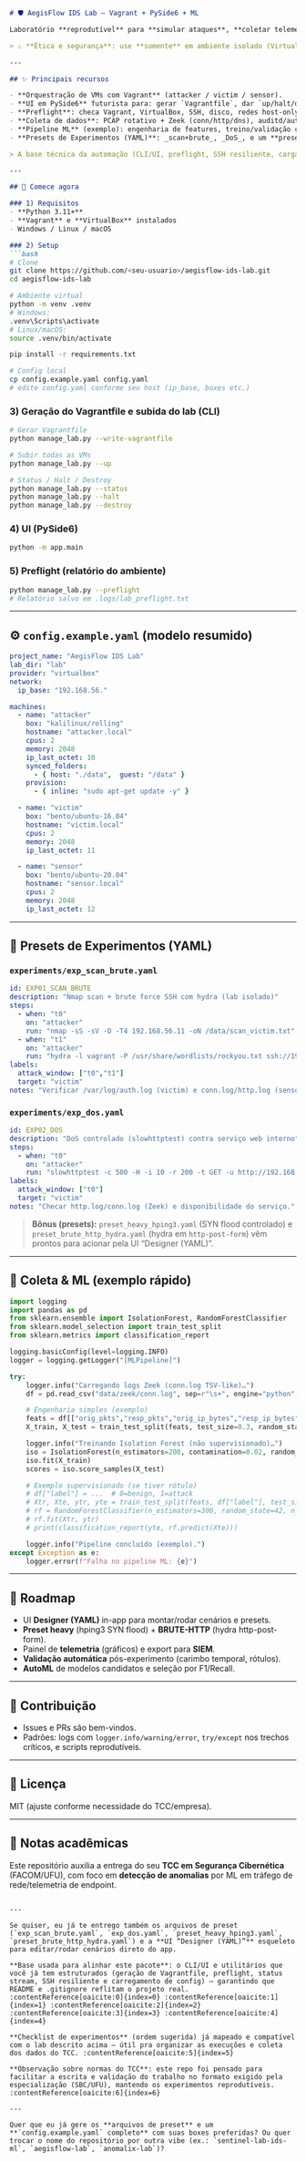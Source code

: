 ```markdown
# 🛡️ AegisFlow IDS Lab — Vagrant + PySide6 + ML

Laboratório **reprodutível** para **simular ataques**, **coletar telemetria** (Zeek/PCAP/Sysmon/auditd) e **treinar modelos de detecção de anomalias** (Isolation Forest, Random Forest, Autoencoder) — pensado para o seu **TCC de Segurança Cibernética**.

> ⚠️ **Ética e segurança**: use **somente** em ambiente isolado (VirtualBox Host-Only / NAT Network). Não exponha os alvos/ataques à internet.

---

## ✨ Principais recursos

- **Orquestração de VMs com Vagrant** (attacker / victim / sensor).
- **UI em PySide6** futurista para: gerar `Vagrantfile`, dar `up/halt/destroy`, ver **status** e **pills** com SO/Host/Guest e abrir **SSH** com um clique.
- **Preflight**: checa Vagrant, VirtualBox, SSH, disco, redes host-only e `ssh-config` por VM; gera relatório em `.logs/lab_preflight.txt`.
- **Coleta de dados**: PCAP rotativo + Zeek (conn/http/dns), auditd/auth.log (Linux), Sysmon/Winlogbeat (Windows).
- **Pipeline ML** (exemplo): engenharia de features, treino/validação com métricas de segurança (Recall/Precision/F1, ROC-AUC).
- **Presets de Experimentos (YAML)**: _scan+brute_, _DoS_, e um **preset heavy** (hping3 SYN) + **BRUTE-HTTP com hydra**.

> A base técnica da automação (CLI/UI, preflight, SSH resiliente, carga de config) foi estruturada nos módulos `manage_lab.py`, `main.py`, `preflight.py`, `ssh_manager.py`, `config_loader.py`. Estes componentes já implementam logs robustos e validações do lab. 

---

## 🚀 Comece agora

### 1) Requisitos
- **Python 3.11+**
- **Vagrant** e **VirtualBox** instalados
- Windows / Linux / macOS

### 2) Setup
```bash
# Clone
git clone https://github.com/<seu-usuario>/aegisflow-ids-lab.git
cd aegisflow-ids-lab

# Ambiente virtual
python -m venv .venv
# Windows:
.venv\Scripts\activate
# Linux/macOS:
source .venv/bin/activate

pip install -r requirements.txt

# Config local
cp config.example.yaml config.yaml
# edite config.yaml conforme seu host (ip_base, boxes etc.)
````

### 3) Geração do Vagrantfile e subida do lab (CLI)

```bash
# Gerar Vagrantfile
python manage_lab.py --write-vagrantfile

# Subir todas as VMs
python manage_lab.py --up

# Status / Halt / Destroy
python manage_lab.py --status
python manage_lab.py --halt
python manage_lab.py --destroy
```

### 4) UI (PySide6)

```bash
python -m app.main
```

### 5) Preflight (relatório do ambiente)

```bash
python manage_lab.py --preflight
# Relatório salvo em .logs/lab_preflight.txt
```

---

## ⚙️ `config.example.yaml` (modelo resumido)

```yaml
project_name: "AegisFlow IDS Lab"
lab_dir: "lab"
provider: "virtualbox"
network:
  ip_base: "192.168.56."

machines:
  - name: "attacker"
    box: "kalilinux/rolling"
    hostname: "attacker.local"
    cpus: 2
    memory: 2048
    ip_last_octet: 10
    synced_folders:
      - { host: "./data",  guest: "/data" }
    provision:
      - { inline: "sudo apt-get update -y" }

  - name: "victim"
    box: "bento/ubuntu-16.04"
    hostname: "victim.local"
    cpus: 2
    memory: 2048
    ip_last_octet: 11

  - name: "sensor"
    box: "bento/ubuntu-20.04"
    hostname: "sensor.local"
    cpus: 2
    memory: 2048
    ip_last_octet: 12
```

---

## 🧪 Presets de Experimentos (YAML)

### `experiments/exp_scan_brute.yaml`

```yaml
id: EXP01_SCAN_BRUTE
description: "Nmap scan + brute force SSH com hydra (lab isolado)"
steps:
  - when: "t0"
    on: "attacker"
    run: "nmap -sS -sV -O -T4 192.168.56.11 -oN /data/scan_victim.txt"
  - when: "t1"
    on: "attacker"
    run: "hydra -l vagrant -P /usr/share/wordlists/rockyou.txt ssh://192.168.56.11 -t 4 -f -o /data/brute_ssh.txt"
labels:
  attack_window: ["t0","t1"]
  target: "victim"
notes: "Verificar /var/log/auth.log (victim) e conn.log/http.log (sensor/zeek)."
```

### `experiments/exp_dos.yaml`

```yaml
id: EXP02_DOS
description: "DoS controlado (slowhttptest) contra serviço web interno"
steps:
  - when: "t0"
    on: "attacker"
    run: "slowhttptest -c 500 -H -i 10 -r 200 -t GET -u http://192.168.56.11:3000/ -x 24 -p 3 -l 60 -o /data/slowhttp"
labels:
  attack_window: ["t0"]
  target: "victim"
notes: "Checar http.log/conn.log (Zeek) e disponibilidade do serviço."
```

> **Bônus (presets):** `preset_heavy_hping3.yaml` (SYN flood controlado) e `preset_brute_http_hydra.yaml` (hydra em `http-post-form`) vêm prontos para acionar pela UI “Designer (YAML)”.

---

## 🧰 Coleta & ML (exemplo rápido)

```python
import logging
import pandas as pd
from sklearn.ensemble import IsolationForest, RandomForestClassifier
from sklearn.model_selection import train_test_split
from sklearn.metrics import classification_report

logging.basicConfig(level=logging.INFO)
logger = logging.getLogger("[MLPipeline]")

try:
    logger.info("Carregando logs Zeek (conn.log TSV-like)…")
    df = pd.read_csv("data/zeek/conn.log", sep=r"\s+", engine="python", comment="#")

    # Engenharia simples (exemplo)
    feats = df[["orig_pkts","resp_pkts","orig_ip_bytes","resp_ip_bytes"]].fillna(0)
    X_train, X_test = train_test_split(feats, test_size=0.3, random_state=42)

    logger.info("Treinando Isolation Forest (não supervisionado)…")
    iso = IsolationForest(n_estimators=200, contamination=0.02, random_state=42)
    iso.fit(X_train)
    scores = iso.score_samples(X_test)

    # Exemplo supervisionado (se tiver rótulo)
    # df["label"] = ...  # 0=benign, 1=attack
    # Xtr, Xte, ytr, yte = train_test_split(feats, df["label"], test_size=0.3, stratify=df["label"], random_state=42)
    # rf = RandomForestClassifier(n_estimators=300, random_state=42, n_jobs=-1)
    # rf.fit(Xtr, ytr)
    # print(classification_report(yte, rf.predict(Xte)))

    logger.info("Pipeline concluído (exemplo).")
except Exception as e:
    logger.error(f"Falha no pipeline ML: {e}")
```

---

## 🧭 Roadmap

* UI **Designer (YAML)** in-app para montar/rodar cenários e presets.
* **Preset heavy** (hping3 SYN flood) + **BRUTE-HTTP** (hydra http-post-form).
* Painel de **telemetria** (gráficos) e export para **SIEM**.
* **Validação automática** pós-experimento (carimbo temporal, rótulos).
* **AutoML** de modelos candidatos e seleção por F1/Recall.

---

## 🤝 Contribuição

* Issues e PRs são bem-vindos.
* Padrões: logs com `logger.info/warning/error`, `try/except` nos trechos críticos, e scripts reprodutíveis.

---

## 📄 Licença

MIT (ajuste conforme necessidade do TCC/empresa).

---

## 🧷 Notas acadêmicas

Este repositório auxilia a entrega do seu **TCC em Segurança Cibernética** (FACOM/UFU), com foco em **detecção de anomalias** por ML em tráfego de rede/telemetria de endpoint.

```

---

Se quiser, eu já te entrego também os arquivos de preset (`exp_scan_brute.yaml`, `exp_dos.yaml`, `preset_heavy_hping3.yaml`, `preset_brute_http_hydra.yaml`) e a **UI “Designer (YAML)”** esqueleto para editar/rodar cenários direto do app.

**Base usada para alinhar este pacote**: o CLI/UI e utilitários que você já tem estruturados (geração de Vagrantfile, preflight, status stream, SSH resiliente e carregamento de config) — garantindo que README e .gitignore reflitam o projeto real. :contentReference[oaicite:0]{index=0} :contentReference[oaicite:1]{index=1} :contentReference[oaicite:2]{index=2} :contentReference[oaicite:3]{index=3} :contentReference[oaicite:4]{index=4}

**Checklist de experimentos** (ordem sugerida) já mapeado e compatível com o lab descrito acima — útil pra organizar as execuções e coleta dos dados do TCC. :contentReference[oaicite:5]{index=5}

**Observação sobre normas do TCC**: este repo foi pensado para facilitar a escrita e validação do trabalho no formato exigido pela especialização (SBC/UFU), mantendo os experimentos reprodutíveis. :contentReference[oaicite:6]{index=6}

--- 

Quer que eu já gere os **arquivos de preset** e um **`config.example.yaml` completo** com suas boxes preferidas? Ou quer trocar o nome do repositório por outra vibe (ex.: `sentinel-lab-ids-ml`, `aegisflow-lab`, `anomalix-lab`)?
```
